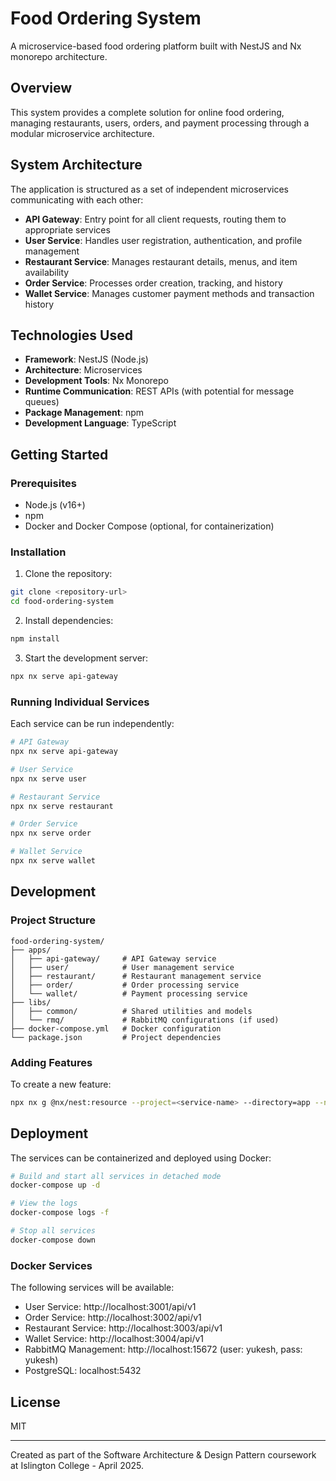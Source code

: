 # Food Ordering System

A microservice-based food ordering platform built with NestJS and Nx monorepo architecture.

## Overview

This system provides a complete solution for online food ordering, managing restaurants, users, orders, and payment processing through a modular microservice architecture.

## System Architecture

The application is structured as a set of independent microservices communicating with each other:

- **API Gateway**: Entry point for all client requests, routing them to appropriate services
- **User Service**: Handles user registration, authentication, and profile management
- **Restaurant Service**: Manages restaurant details, menus, and item availability
- **Order Service**: Processes order creation, tracking, and history
- **Wallet Service**: Manages customer payment methods and transaction history

## Technologies Used

- **Framework**: NestJS (Node.js)
- **Architecture**: Microservices
- **Development Tools**: Nx Monorepo
- **Runtime Communication**: REST APIs (with potential for message queues)
- **Package Management**: npm
- **Development Language**: TypeScript

## Getting Started

### Prerequisites

- Node.js (v16+)
- npm
- Docker and Docker Compose (optional, for containerization)

### Installation

1. Clone the repository:
```bash
git clone <repository-url>
cd food-ordering-system
```

2. Install dependencies:
```bash
npm install
```

3. Start the development server:
```bash
npx nx serve api-gateway
```

### Running Individual Services

Each service can be run independently:

```bash
# API Gateway
npx nx serve api-gateway

# User Service
npx nx serve user

# Restaurant Service
npx nx serve restaurant

# Order Service
npx nx serve order

# Wallet Service
npx nx serve wallet
```

## Development

### Project Structure

```
food-ordering-system/
├── apps/
│   ├── api-gateway/     # API Gateway service
│   ├── user/            # User management service
│   ├── restaurant/      # Restaurant management service
│   ├── order/           # Order processing service
│   └── wallet/          # Payment processing service
├── libs/
│   ├── common/          # Shared utilities and models
│   └── rmq/             # RabbitMQ configurations (if used)
├── docker-compose.yml   # Docker configuration
└── package.json         # Project dependencies
```

### Adding Features

To create a new feature:

```bash
npx nx g @nx/nest:resource --project=<service-name> --directory=app --name=<feature-name>
```

## Deployment

The services can be containerized and deployed using Docker:

```bash
# Build and start all services in detached mode
docker-compose up -d

# View the logs
docker-compose logs -f

# Stop all services
docker-compose down
```

### Docker Services

The following services will be available:

- User Service: http://localhost:3001/api/v1
- Order Service: http://localhost:3002/api/v1
- Restaurant Service: http://localhost:3003/api/v1
- Wallet Service: http://localhost:3004/api/v1
- RabbitMQ Management: http://localhost:15672 (user: yukesh, pass: yukesh)
- PostgreSQL: localhost:5432

## License

MIT

---
Created as part of the Software Architecture & Design Pattern coursework at Islington College - April 2025.